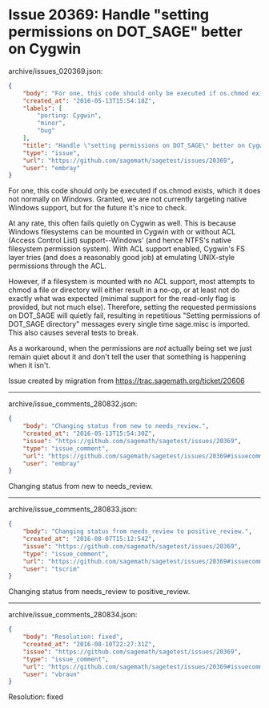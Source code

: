 # Issue 20369: Handle "setting permissions on DOT_SAGE" better on Cygwin

archive/issues_020369.json:
```json
{
    "body": "For one, this code should only be executed if os.chmod exists, which it does not normally on Windows.  Granted, we are not currently targeting native Windows support, but for the future it's nice to check.\n\nAt any rate, this often fails quietly on Cygwin as well.  This is because Windows filesystems can be mounted in Cygwin with or without ACL (Access Control List) support--Windows' (and hence NTFS's native filesystem permission system).  With ACL support enabled, Cygwin's FS layer tries (and does a reasonably good job) at emulating UNIX-style permissions through the ACL.\n\nHowever, if a filesystem is mounted with no ACL support, most attempts to chmod a file or directory will either result in a no-op, or at least not do exactly what was expected (minimal support for the read-only flag is provided, but not much else).  Therefore, setting the requested permissions on DOT_SAGE will quietly fail, resulting in repetitious \"Setting permissions of DOT_SAGE directory\" messages every single time sage.misc is imported.  This also causes several tests to break.\n\nAs a workaround, when the permissions are *not* actually being set we just remain quiet about it and don't tell the user that something is happening when it isn't.\n\n\nIssue created by migration from https://trac.sagemath.org/ticket/20606\n\n",
    "created_at": "2016-05-13T15:54:18Z",
    "labels": [
        "porting: Cygwin",
        "minor",
        "bug"
    ],
    "title": "Handle \"setting permissions on DOT_SAGE\" better on Cygwin",
    "type": "issue",
    "url": "https://github.com/sagemath/sagetest/issues/20369",
    "user": "embray"
}
```
For one, this code should only be executed if os.chmod exists, which it does not normally on Windows.  Granted, we are not currently targeting native Windows support, but for the future it's nice to check.

At any rate, this often fails quietly on Cygwin as well.  This is because Windows filesystems can be mounted in Cygwin with or without ACL (Access Control List) support--Windows' (and hence NTFS's native filesystem permission system).  With ACL support enabled, Cygwin's FS layer tries (and does a reasonably good job) at emulating UNIX-style permissions through the ACL.

However, if a filesystem is mounted with no ACL support, most attempts to chmod a file or directory will either result in a no-op, or at least not do exactly what was expected (minimal support for the read-only flag is provided, but not much else).  Therefore, setting the requested permissions on DOT_SAGE will quietly fail, resulting in repetitious "Setting permissions of DOT_SAGE directory" messages every single time sage.misc is imported.  This also causes several tests to break.

As a workaround, when the permissions are *not* actually being set we just remain quiet about it and don't tell the user that something is happening when it isn't.


Issue created by migration from https://trac.sagemath.org/ticket/20606





---

archive/issue_comments_280832.json:
```json
{
    "body": "Changing status from new to needs_review.",
    "created_at": "2016-05-13T15:54:30Z",
    "issue": "https://github.com/sagemath/sagetest/issues/20369",
    "type": "issue_comment",
    "url": "https://github.com/sagemath/sagetest/issues/20369#issuecomment-280832",
    "user": "embray"
}
```

Changing status from new to needs_review.



---

archive/issue_comments_280833.json:
```json
{
    "body": "Changing status from needs_review to positive_review.",
    "created_at": "2016-08-07T15:12:54Z",
    "issue": "https://github.com/sagemath/sagetest/issues/20369",
    "type": "issue_comment",
    "url": "https://github.com/sagemath/sagetest/issues/20369#issuecomment-280833",
    "user": "tscrim"
}
```

Changing status from needs_review to positive_review.



---

archive/issue_comments_280834.json:
```json
{
    "body": "Resolution: fixed",
    "created_at": "2016-08-10T22:27:31Z",
    "issue": "https://github.com/sagemath/sagetest/issues/20369",
    "type": "issue_comment",
    "url": "https://github.com/sagemath/sagetest/issues/20369#issuecomment-280834",
    "user": "vbraun"
}
```

Resolution: fixed
